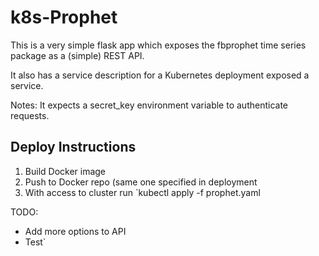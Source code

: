 # k8s-Prophet

This is a very simple flask app which exposes the fbprophet time series package as a (simple) REST API.

It also has a service description for a Kubernetes deployment exposed a service.

Notes: It expects a secret_key environment variable to authenticate requests.

## Deploy Instructions

1. Build Docker image
2. Push to Docker repo (same one specified in deployment
3. With access to cluster run `kubectl apply -f prophet.yaml

TODO:

- Add more options to API
- Test`
